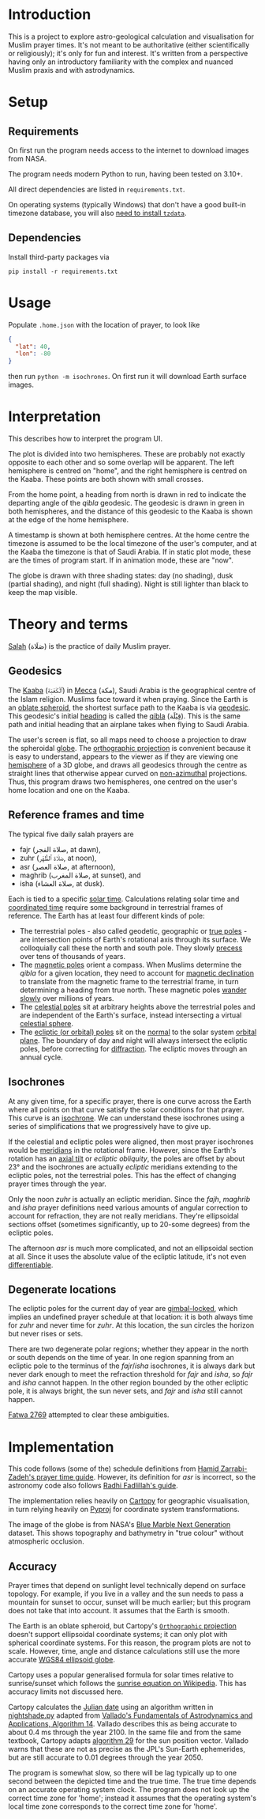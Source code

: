 Introduction
============

This is a project to explore astro-geological calculation and visualisation for
Muslim prayer times. It's not meant to be authoritative (either scientifically
or religiously); it's only for fun and interest. It's written from a
perspective having only an introductory familiarity with the complex and
nuanced Muslim praxis and with astrodynamics.


Setup
=====

Requirements
------------

On first run the program needs access to the internet to download images from NASA.

The program needs modern Python to run, having been tested on 3.10+.

All direct dependencies are listed in `requirements.txt`.

On operating systems (typically Windows) that don't have a good built-in
timezone database, you will also 
[need to install `tzdata`](https://docs.python.org/3/library/zoneinfo.html#data-sources).

Dependencies
------------

Install third-party packages via

`pip install -r requirements.txt`


Usage
=====

Populate `.home.json` with the location of prayer, to look like

```json
{
  "lat": 40,
  "lon": -80
}
```

then run `python -m isochrones`. On first run it will download Earth surface
images.


Interpretation
==============

This describes how to interpret the program UI.

The plot is divided into two hemispheres. These are probably not exactly
opposite to each other and so some overlap will be apparent. The left
hemisphere is centred on "home", and the right hemisphere is centred on the
Kaaba. These points are both shown with small crosses.

From the home point, a heading from north is drawn in red to indicate the
departing angle of the _qibla_ geodesic. The geodesic is drawn in green in both
hemispheres, and the distance of this geodesic to the Kaaba is shown at the
edge of the home hemisphere.

A timestamp is shown at both hemisphere centres. At the home centre the
timezone is assumed to be the local timezone of the user's computer, and at the
Kaaba the timezone is that of Saudi Arabia. If in static plot mode, these are
the times of program start. If in animation mode, these are "now".

The globe is drawn with three shading states: day (no shading), dusk (partial
shading), and night (full shading). Night is still lighter than black to keep
the map visible.


Theory and terms
================

[Salah](https://en.wikipedia.org/wiki/Salah) (صَلَاة)
is the practice of daily Muslim prayer.

Geodesics
---------

The [Kaaba](https://en.wikipedia.org/wiki/Kaaba) (ٱلْكَعْبَة)
in [Mecca](https://en.wikipedia.org/wiki/Mecca) (مكة),
Saudi Arabia is the geographical centre of the Islam religion. Muslims face
toward it when praying. Since the Earth is an
[oblate spheroid](https://en.wikipedia.org/wiki/Equatorial_bulge), the shortest
surface path to the Kaaba is via
[geodesic](https://en.wikipedia.org/wiki/Geodesics_on_an_ellipsoid). This
geodesic's initial [heading](https://en.wikipedia.org/wiki/Heading_(navigation))
is called the [qibla](https://en.wikipedia.org/wiki/Qibla) (قِبْلَة).
This is the same path and initial heading that an airplane takes when flying to
Saudi Arabia.

The user's screen is flat, so all maps need to choose a projection to
draw the spheroidal [globe](https://en.wikipedia.org/wiki/Globe).
The [orthographic projection](https://en.wikipedia.org/wiki/Orthographic_projection)
is convenient because it is easy to understand, appears to the viewer as if
they are viewing one
[hemisphere](https://en.wikipedia.org/wiki/Hemispheres_of_Earth)
of a 3D globe, and draws all geodesics through the centre as straight lines
that  otherwise appear curved on
[non-azimuthal](https://en.wikipedia.org/wiki/Map_projection#Azimuthal_.28projections_onto_a_plane.29)
projections. Thus, this program draws two hemispheres, one centred on the
user's home location and one on the Kaaba.

Reference frames and time
-------------------------

The typical five daily salah prayers are

- fajr (صلاة الفجر, at dawn),
- zuhr (صَلَاة ٱلظُّهْر, at noon),
- asr (صلاة العصر, at afternoon),
- maghrib (صلاة المغرب, at sunset), and
- isha (صلاة العشاء, at dusk).

Each is tied to a specific [solar time](https://en.wikipedia.org/wiki/Solar_time).
Calculations relating solar time and
[coordinated time](https://en.wikipedia.org/wiki/Coordinated_Universal_Time)
require some background in terrestrial frames of reference. The Earth has at
least four different kinds of pole:

- The terrestrial poles - also called geodetic, geographic or
  [true poles](https://en.wikipedia.org/wiki/True_north) - are intersection
  points of Earth's rotational axis through its surface. We colloquially call
  these the north and south pole. They slowly
  [precess](https://en.wikipedia.org/wiki/Axial_precession) over tens of
  thousands of years.
- The [magnetic poles](https://en.wikipedia.org/wiki/Poles_of_astronomical_bodies#Magnetic_poles)
  orient a compass. When Muslims determine the _qibla_ for a given location,
  they need to account for
  [magnetic declination](https://en.wikipedia.org/wiki/Magnetic_declination) to
  translate from the magnetic frame to the terrestrial frame, in turn
  determining a heading from true north. These magnetic poles
  [wander slowly](https://en.wikipedia.org/wiki/Paleomagnetism)
  over millions of years.
- The [celestial poles](https://en.wiktionary.org/wiki/celestial_pole) sit at
  arbitrary heights above the terrestrial poles and are independent of the
  Earth's surface, instead intersecting a virtual
  [celestial sphere](https://en.wikipedia.org/wiki/Celestial_sphere).
- The [ecliptic (or orbital) poles](https://en.wikipedia.org/wiki/Orbital_pole#Ecliptic_pole)
  sit on the [normal](https://en.wikipedia.org/wiki/Normal_(geometry)) to the
  solar system [orbital plane](https://en.wikipedia.org/wiki/Ecliptic). The
  boundary of day and night will always intersect the ecliptic poles, before
  correcting for [diffraction](https://en.wikipedia.org/wiki/Dawn).
  The ecliptic moves through an annual cycle.

Isochrones
----------

At any given time, for a specific prayer, there is one curve across the Earth
where all points on that curve satisfy the solar conditions for that prayer.
This curve is an [isochrone](https://en.wiktionary.org/wiki/isochrone). We can
understand these isochrones using a series of simplifications that we
progressively have to give up.

If the celestial and ecliptic poles were aligned, then most prayer isochrones
would be [meridians](https://en.wikipedia.org/wiki/Meridian_(geography)) in the
rotational frame. However, since the Earth's rotation has an
[axial tilt](https://en.wikipedia.org/wiki/Axial_tilt) or _ecliptic obliquity_,
the poles are offset by about 23° and the isochrones are actually _ecliptic_
meridians extending to the ecliptic poles, not the terrestrial poles. This has
the effect of changing prayer times through the year.

Only the noon _zuhr_ is actually an ecliptic meridian. Since the _fajh_,
_maghrib_ and _isha_ prayer definitions need various amounts of angular
correction to account for refraction, they are not really meridians. They're
ellipsoidal sections offset (sometimes significantly, up to 20-some degrees)
from the ecliptic poles.

The afternoon _asr_ is much more complicated, and not an ellipsoidal section at
all. Since it uses the absolute value of the ecliptic latitude, it's not even
[differentiable](https://en.wikipedia.org/wiki/Differentiable_function).

Degenerate locations
--------------------

The ecliptic poles for the current day of year are
[gimbal-locked](https://en.wikipedia.org/wiki/Gimbal_lock), which implies an
undefined prayer schedule at that location: it is both always time for _zuhr_
and never time for _zuhr_. At this location, the sun circles the horizon but
never rises or sets.

There are two degenerate polar regions; whether they appear in the north or
south depends on the time of year. In one region spanning from an ecliptic pole
to the terminus of the _fajr_/_isha_ isochrones, it is always dark but never
dark enough to meet the refraction threshold for _fajr_ and _isha_, so _fajr_
and _isha_ cannot happen. In the other region bounded by the other ecliptic
pole, it is always bright, the sun never sets, and _fajr_ and _isha_ still
cannot happen.

[Fatwa 2769](https://islamqa.info/en/answers/5842/how-to-pray-and-fast-in-countries-where-the-day-or-night-is-continuous)
attempted to clear these ambiguities.


Implementation
==============

This code follows (some of the) schedule definitions from
[Hamid Zarrabi-Zadeh's prayer time guide](http://www.praytimes.org/calculation/).
However, its definition for _asr_ is incorrect, so the astronomy code also
follows
[Radhi Fadlillah's guide](https://radhifadlillah.com/blog/2020-09-06-calculating-prayer-times/).

The implementation relies heavily on [Cartopy](https://scitools.org.uk/cartopy/docs/latest)
for geographic visualisation, in turn relying heavily on
[Pyproj](https://pyproj4.github.io/pyproj/stable/) for coordinate system
transformations.

The image of the globe is from NASA's
[Blue Marble Next Generation](https://visibleearth.nasa.gov/images/73751/july-blue-marble-next-generation-w-topography-and-bathymetry/73753l)
dataset. This shows topography and bathymetry in "true colour" without
atmospheric occlusion.

Accuracy
--------

Prayer times that depend on sunlight level technically depend on surface
topology. For example, if you live in a valley and the sun needs to pass a
mountain for sunset to occur, sunset will be much earlier; but this program
does not take that into account. It assumes that the Earth is smooth.

The Earth is an oblate spheroid, but Cartopy's 
[`Orthographic` projection](https://scitools.org.uk/cartopy/docs/latest/reference/projections.html#orthographic)
doesn't support ellipsoidal coordinate systems; it can only plot with spherical
coordinate systems. For this reason, the program plots are not to scale.
However, time, angle and distance calculations still use the more accurate
[WGS84 ellipsoid globe](https://scitools.org.uk/cartopy/docs/latest/reference/generated/cartopy.crs.Globe.html#cartopy.crs.Globe).

Cartopy uses a popular generalised formula for solar times relative to
sunrise/sunset which follows the 
[sunrise equation on Wikipedia](https://en.wikipedia.org/wiki/Sunrise_equation#Generalized_equation).
This has accuracy limits not discussed here.

Cartopy calculates the [Julian date](https://en.wikipedia.org/wiki/Julian_day)
using an algorithm written in
[nightshade.py](https://github.com/SciTools/cartopy/blob/main/lib/cartopy/feature/nightshade.py#L101)
adapted from
[Vallado's Fundamentals of Astrodynamics and Applications, Algorithm 14](https://archive.org/details/FundamentalsOfAstrodynamicsAndApplications/page/n209/mode/2up).
Vallado describes this as being accurate to about 0.4 ms through the year 2100.
In the same file and from the same textbook, Cartopy adapts
[algorithm 29](https://archive.org/details/FundamentalsOfAstrodynamicsAndApplications/page/n305/mode/1up)
for the sun position vector. Vallado warns that these are not as precise as
the JPL's Sun-Earth ephemerides, but are still accurate to 0.01 degrees through
the year 2050.

The program is somewhat slow, so there will be lag typically up to one second
between the depicted time and the true time. The true time depends on an
accurate operating system clock. The program does not look up the correct time
zone for 'home'; instead it assumes that the operating system's local time zone
corresponds to the correct time zone for 'home'.
